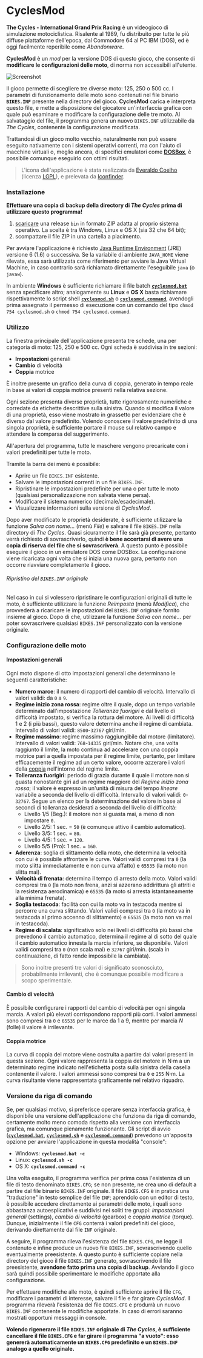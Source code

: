 CyclesMod
=========

**The Cycles - International Grand Prix Racing** &egrave; un videogioco di simulazione motociclistica. Risalente al 1989, fu distribuito per tutte le pi&ugrave; diffuse piattaforme dell'epoca, dal Commodore 64 al PC IBM (DOS), ed &egrave; oggi facilmente reperibile come *Abandonware*.

**CyclesMod** &egrave; un *mod* per la versione DOS di questo gioco, che consente di **modificare le configurazioni delle moto**, di norma non accessibili all'utente.

![Screenshot](https://cloud.githubusercontent.com/assets/8672431/14059544/ddb86634-f344-11e5-964f-9b34a8fef66e.png)

Il gioco permette di scegliere tre diverse moto: 125, 250 o 500 cc. I parametri di funzionamento delle moto sono contenuti nel file binario **`BIKES.INF`** presente nella directory del gioco. **CyclesMod** carica e interpreta questo file, e mette a disposizione del giocatore un'interfaccia grafica con quale pu&ograve; esaminare e modificare la configurazione delle tre moto. Al salvataggio del file, il programma genera un nuovo `BIKES.INF` utilizzabile da *The Cycles*, contenente la configurazione modificata.

Trattandosi di un gioco molto vecchio, naturalmente non pu&ograve; essere eseguito nativamente con i sistemi operativi correnti, ma con l'aiuto di macchine virtuali o, meglio ancora, di specifici emulatori come [**DOSBox**](http://www.dosbox.com), &egrave; possibile comunque eseguirlo con ottimi risultati.

>L'icona dell'applicazione &egrave; stata realizzata da [Everaldo Coelho](http://www.everaldo.com) (licenza [LGPL](http://www.gnu.org/licenses/lgpl.html)), e prelevata da [Iconfinder](http://www.iconfinder.com).


### Installazione

**Effettuare una copia di backup della directory di *The Cycles* prima di utilizzare questo programma!**

1. [scaricare](http://github.com/Albertus82/CyclesMod/releases) una release `bin` in formato ZIP adatta al proprio sistema operativo. La scelta &egrave; tra Windows, Linux e OS X (sia 32 che 64 bit);
2. scompattare il file ZIP in una cartella a piacimento.

Per avviare l'applicazione &egrave; richiesto [Java Runtime Environment](http://www.java.com) (JRE) versione 6 (1.6) o successiva. Se la variabile di ambiente `JAVA_HOME` viene rilevata, essa sar&agrave; utilizzata come riferimento per avviare la Java Virtual Machine, in caso contrario sar&agrave; richiamato direttamente l'eseguibile `java` (o `javaw`).

In ambiente **Windows** &egrave; sufficiente richiamare il file batch [**`cyclesmod.bat`**](src/main/scripts/cyclesmod.bat) senza specificare altro; analogamente su **Linux** e **OS X** basta richiamare rispettivamente lo script shell [**`cyclesmod.sh`**](src/main/scripts/cyclesmod.sh) o [**`cyclesmod.command`**](src/main/scripts/cyclesmod.command), avendogli prima assegnato il permesso di esecuzione con un comando del tipo `chmod 754 cyclesmod.sh` o `chmod 754 cyclesmod.command`.


### Utilizzo

La finestra principale dell'applicazione presenta tre schede, una per categoria di moto: 125, 250 e 500 cc. Ogni scheda &egrave; suddivisa in tre sezioni:
* **Impostazioni** generali
* **Cambio** di velocit&agrave;
* **Coppia** motrice

&Egrave; inoltre presente un grafico della curva di coppia, generato in tempo reale in base ai valori di coppia motrice presenti nella relativa sezione.

Ogni sezione presenta diverse propriet&agrave;, tutte rigorosamente numeriche e corredate da etichette descrittive sulla sinistra. Quando si modifica il valore di una propriet&agrave;, esso viene mostrato in grassetto per evidenziare che &egrave; diverso dal valore predefinito. Volendo conoscere il valore predefinito di una singola propriet&agrave;, &egrave; sufficiente portare il mouse sul relativo campo e attendere la comparsa del suggerimento.

All'apertura del programma, tutte le maschere vengono precaricate con i valori predefiniti per tutte le moto.

Tramite la barra dei men&ugrave; &egrave; possibile:
* Aprire un file `BIKES.INF` esistente.
* Salvare le impostazioni correnti in un file `BIKES.INF`.
* Ripristinare le impostazioni predefinite per una o per tutte le moto (qualsiasi personalizzazione non salvata viene persa).
* Modificare il sistema numerico (decimale/esadecimale).
* Visualizzare informazioni sulla versione di *CyclesMod*.

Dopo aver modificato le propriet&agrave; desiderate, &egrave; sufficiente utilizzare la funzione *Salva con nome...* (men&ugrave; *File*) e salvare il file `BIKES.INF` nella directory di *The Cycles*. Quasi sicuramente il file sar&agrave; gi&agrave; presente, pertanto verr&agrave; richiesto di sovrascriverlo, quindi **&egrave; bene accertarsi di avere una copia di riserva del file che si sovrascriver&agrave;**. A questo punto &egrave; possibile eseguire il gioco in un emulatore DOS come DOSBox. La configurazione viene ricaricata ogni volta che si inizia una nuova gara, pertanto non occorre riavviare completamente il gioco.

###### Ripristino del `BIKES.INF` originale

Nel caso in cui si volessero ripristinare le configurazioni originali di tutte le moto, &egrave; sufficiente utilizzare la funzione *Reimposta* (men&ugrave; *Modifica*), che provveder&agrave; a ricaricare le impostazioni del `BIKES.INF` originale fornito insieme al gioco. Dopo di che, utilizzare la funzione *Salva con nome...* per poter sovrascrivere qualsiasi `BIKES.INF` personalizzato con la versione originale.


### Configurazione delle moto

#### Impostazioni generali
Ogni moto dispone di otto impostazioni generali che determinano le seguenti caratteristiche:
* **Numero marce**: il numero di rapporti del cambio di velocit&agrave;. Intervallo di valori validi: da `0` a `9`.
* **Regime inizio zona rossa**: regime oltre il quale, dopo un tempo variabile determinato dall'impostazione *Tolleranza fuorigiri* e dal livello di difficolt&agrave; impostato, si verifica la rottura del motore. Ai livelli di difficolt&agrave; 1 e 2 (i pi&ugrave; bassi), questo valore determina anche il regime di cambiata. Intervallo di valori validi: `8500`-`32767` giri/min.
* **Regime massimo**: regime massimo raggiungibile dal motore (limitatore). Intervallo di valori validi: `768`-`14335` giri/min. Notare che, una volta raggiunto il limite, la moto continua ad accelerare con una coppia motrice pari a quella impostata per il regime limite, pertanto, per limitare efficacemente il regime ad un certo valore, occorre azzerare i valori della [coppia](#coppia-motrice) nell'intorno del regime limite.
* **Tolleranza fuorigiri**: periodo di grazia durante il quale il motore non si guasta nonostante giri ad un regime maggiore del *Regime inizio zona rossa*; il valore &egrave; espresso in un'unit&agrave; di misura del tempo *lineare* variabile a seconda del livello di difficolt&agrave;. Intervallo di valori validi: `0`-`32767`.
Segue un elenco per la determinazione del valore in base ai secondi di tolleranza desiderati a seconda del livello di difficolt&agrave;:
  * Livello 1/5 (Beg.): il motore non si guasta mai, a meno di non impostare `0`.
  * Livello 2/5: 1 sec. = `50` (&egrave; comunque attivo il cambio automatico).
  * Livello 3/5: 1 sec. = `80`.
  * Livello 4/5: 1 sec. = `120`.
  * Livello 5/5 (Pro): 1 sec. = `160`.
* **Aderenza**: soglia di slittamento della moto, che determina la velocit&agrave; con cui &egrave; possibile affrontare le curve. Valori validi compresi tra `0` (la moto slitta immediatamente e non curva affatto) e `65535` (la moto non slitta mai).
* **Velocit&agrave; di frenata**: determina il tempo di arresto della moto. Valori validi compresi tra `0` (la moto non frena, anzi si azzerano addirittura gli attriti e la resistenza aerodinamica) e `65535` (la moto si arresta istantaneamente alla minima frenata).
* **Soglia testacoda**: facilit&agrave; con cui la moto va in testacoda mentre si percorre una curva slittando. Valori validi compresi tra `0` (la moto va in testacoda al primo accenno di slittamento) e `65535` (la moto non va mai in testacoda).
* **Regime di scalata**: significativo solo nei livelli di difficolt&agrave; pi&ugrave; bassi che prevedono il cambio automatico, determina il regime al di sotto del quale il cambio automatico innesta la marcia inferiore, se disponibile. Valori validi compresi tra `0` (non scala mai) e `32767` giri/min. (scala in continuazione, di fatto rende impossibile la cambiata).

>Sono inoltre presenti tre valori di significato sconosciuto, probabilmente irrilevanti, che &egrave; comunque possibile modificare a scopo sperimentale.

#### Cambio di velocit&agrave;
&Egrave; possibile configurare i rapporti del cambio di velocit&agrave; per ogni singola marcia. A valori pi&ugrave; elevati corrispondono rapporti pi&ugrave; corti. I valori ammessi sono compresi tra `0` e `65535` per le marce da 1 a 9, mentre per marcia *N* (folle) il valore &egrave; irrilevante.

#### Coppia motrice
La curva di coppia del motore viene costruita a partire dai valori presenti in questa sezione. Ogni valore rappresenta la coppia del motore in N&middot;m a un determinato regime indicato nell'etichetta posta sulla sinistra della casella contenente il valore. I valori ammessi sono compresi tra `0` e `255` N&middot;m. La curva risultante viene rappresentata graficamente nel relativo riquadro.

### Versione da riga di comando

Se, per qualsiasi motivo, si preferisce operare senza interfaccia grafica, &egrave; disponibile una versione dell'applicazione che funziona da riga di comando, certamente molto meno comoda rispetto alla versione con interfaccia grafica, ma comunque pienamente funzionante.
Gli script di avvio ([**`cyclesmod.bat`**](src/main/scripts/cyclesmod.bat), [**`cyclesmod.sh`**](src/main/scripts/cyclesmod.sh) e [**`cyclesmod.command`**](src/main/scripts/cyclesmod.command)) prevedono un'apposita opzione per avviare l'applicazione in questa modalit&agrave; "console":
* Windows: **`cyclesmod.bat -c`**
* Linux: **`cyclesmod.sh -c`**
* OS X: **`cyclesmod.command -c`**

Una volta eseguito, il programma verifica per prima cosa l'esistenza di un file di testo denominato `BIKES.CFG`; se non presente, ne crea uno di default a partire dal file binario `BIKES.INF` originale. Il file `BIKES.CFG` &egrave; in pratica una "traduzione" in testo semplice del file `INF`; aprendolo con un editor di testo, &egrave; possibile accedere direttamente ai parametri delle moto, i quali sono abbastanza autoesplicativi e suddivisi nei soliti tre gruppi: *impostazioni generali* (settings), *cambio di velocit&agrave;* (gearbox) e *coppia motrice* (torque). Dunque, inizialmente il file `CFG` conterr&agrave; i valori predefiniti del gioco, derivando direttamente dal file `INF` originale.

A seguire, il programma rileva l'esistenza del file `BIKES.CFG`, ne legge il contenuto e infine produce un nuovo file `BIKES.INF`, sovrascrivendo quello eventualmente preesistente. A questo punto &egrave; sufficiente copiare nella directory del gioco il file `BIKES.INF` generato, sovrascrivendo il file preesistente, **avendone fatto prima una copia di backup**. Avviando il gioco sar&agrave; quindi possibile sperimentare le modifiche apportate alla configurazione.

Per effettuare modifiche alle moto, &egrave; quindi sufficiente aprire il file `CFG`, modificare i parametri di interesse, salvare il file e far girare *CyclesMod*. Il programma rilever&agrave; l'esistenza del file `BIKES.CFG` e produrr&agrave; un nuovo `BIKES.INF` contenente le modifiche apportate. In caso di errori saranno mostrati opportuni messaggi in console.

**Volendo rigenerare il file `BIKES.INF` originale di *The Cycles*, &egrave; sufficiente cancellare il file `BIKES.CFG` e far girare il programma "a vuoto": esso generer&agrave; automaticamente un `BIKES.CFG` predefinito e un `BIKES.INF` analogo a quello originale.**
